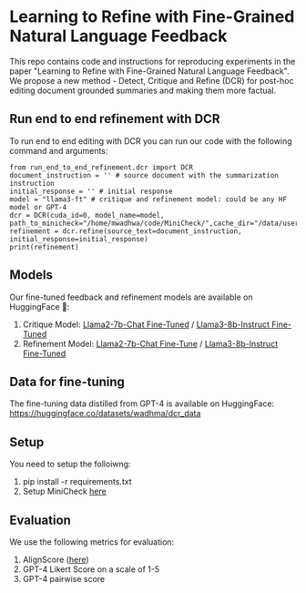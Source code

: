 # Learning to Refine with Fine-Grained Natural Language Feedback

This repo contains code and instructions for reproducing experiments in the paper "Learning to Refine with Fine-Grained Natural Language Feedback". We propose a new method - Detect, Critique and Refine (DCR) for post-hoc editing document grounded summaries and making them more factual.

## Run end to end refinement with DCR 
To run end to end editing with DCR you can run our code with the following command and arguments:

```
from run_end_to_end_refinement.dcr import DCR
document_instruction = '' # source document with the summarization instruction 
initial_response = '' # initial response 
model = "llama3-ft" # critique and refinement model: could be any HF model or GPT-4
dcr = DCR(cuda_id=0, model_name=model, path_to_minicheck="/home/mwadhwa/code/MiniCheck/",cache_dir="/data/users/mwadhwa/")
refinement = dcr.refine(source_text=document_instruction, initial_response=initial_response)
print(refinement)
```

## Models 
Our fine-tuned feedback and refinement models are available on HuggingFace 🤗:
1. Critique Model: [Llama2-7b-Chat Fine-Tuned](https://huggingface.co/wadhma/Critique-L2-FT-DCR) / [Llama3-8b-Instruct Fine-Tuned](https://huggingface.co/wadhma/Critique-L3-FT-DCR)
2. Refinement Model: [Llama2-7b-Chat Fine-Tune](https://huggingface.co/wadhma/Refine-L2-FT-DCR) / [Llama3-8b-Instruct Fine-Tuned](https://huggingface.co/wadhma/Refine-L3-FT-DCR) 

## Data for fine-tuning 
The fine-tuning data distilled from GPT-4 is available on HuggingFace: https://huggingface.co/datasets/wadhma/dcr_data

## Setup
You need to setup the folloiwng:
1. pip install -r requirements.txt
2. Setup MiniCheck [here](https://github.com/Liyan06/MiniCheck/tree/main)

## Evaluation

We use the following metrics for evaluation:
1. AlignScore ([here](https://github.com/yuh-zha/AlignScore))
2. GPT-4 Likert Score on a scale of 1-5 
3. GPT-4 pairwise score 
